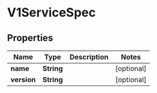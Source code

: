 # V1ServiceSpec

## Properties
Name | Type | Description | Notes
------------ | ------------- | ------------- | -------------
**name** | **String** |  |  [optional]
**version** | **String** |  |  [optional]
